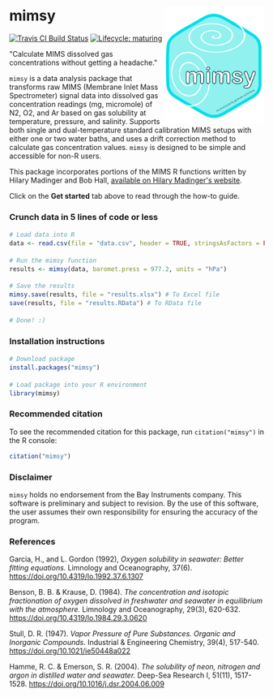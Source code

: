 # mimsy <img src="man/figures/logo.png" align = "right" width = "200" />

[![Travis CI Build Status](https://travis-ci.com/michelleckelly/mimsy.svg?branch=master)](https://travis-ci.com/michelleckelly/mimsy)
[![Lifecycle: maturing](https://img.shields.io/badge/lifecycle-maturing-blue.svg)](https://www.tidyverse.org/lifecycle/#maturing)

"Calculate MIMS dissolved gas concentrations without getting a headache."  

`mimsy` is a data analysis package that transforms raw MIMS (Membrane Inlet Mass Spectrometer) signal data into dissolved gas concentration readings (mg, micromole) of N2, O2, and Ar based on gas solubility at temperature, pressure, and salinity. Supports both single and dual-temperature standard calibration MIMS setups with either one or two water baths, and uses a drift correction method to calculate gas concentration values. `mimsy` is designed to be simple and accessible for non-R users.  

This package incorporates portions of the MIMS R functions written by Hilary Madinger and Bob Hall, [available on Hilary Madinger's website](https://hilarymadinger.weebly.com/mims.html).

Click on the **Get started** tab above to read through the how-to guide. 

### Crunch data in 5 lines of code or less
```R
# Load data into R
data <- read.csv(file = "data.csv", header = TRUE, stringsAsFactors = FALSE)

# Run the mimsy function
results <- mimsy(data, baromet.press = 977.2, units = "hPa")

# Save the results
mimsy.save(results, file = "results.xlsx") # To Excel file
save(results, file = "results.RData") # To RData file

# Done! :)
```

### Installation instructions 

```R
# Download package
install.packages("mimsy")

# Load package into your R environment
library(mimsy)
```

### Recommended citation

To see the recommended citation for this package, run `citation("mimsy")` in the R console:
```R
citation("mimsy")
```

### Disclaimer
`mimsy` holds no endorsement from the Bay Instruments company. This software is preliminary and subject to revision. By the use of this software, the user assumes their own responsibility for ensuring the accuracy of the program. 

### References
Garcia, H., and L. Gordon (1992), _Oxygen solubility in seawater: Better fitting
equations._ Limnology and Oceanography, 37(6). https://doi.org/10.4319/lo.1992.37.6.1307

Benson, B. B. & Krause, D. (1984). _The concentration and isotopic
fractionation of oxygen dissolved in freshwater and seawater in equilibrium
with the atmosphere._ Limnology and Oceanography, 29(3), 620-632.
https://doi.org/10.4319/lo.1984.29.3.0620

Stull, D. R. (1947). _Vapor Pressure of Pure Substances. Organic and
Inorganic Compounds._ Industrial & Engineering Chemistry, 39(4), 517-540.
https://doi.org/10.1021/ie50448a022

Hamme, R. C. & Emerson, S. R. (2004). _The solubility of neon, nitrogen and argon
in distilled water and seawater._ Deep-Sea Research I, 51(11), 1517-1528. 
https://doi.org/10.1016/j.dsr.2004.06.009